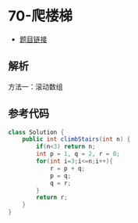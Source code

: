 # 70-爬楼梯

- [题目链接](https://leetcode.cn/problems/is-subsequence/)

## 解析

方法一：滚动数组

## 参考代码
```Java
class Solution {
    public int climbStairs(int n) {
        if(n<3) return n;
        int p = 1, q = 2, r = 0;
        for(int i=3;i<=n;i++){
            r = p + q;
            p = q;
            q = r;
        }
        return r;
    }
}
```
